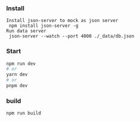 ### Install

```
Install json-server to mock as json server
 npm install json-server -g
Run data server
 json-server --watch --port 4000 ./_data/db.json
```

### Start

```bash
npm run dev
# or
yarn dev
# or
pnpm dev
```

### build

```
npm run build
```
